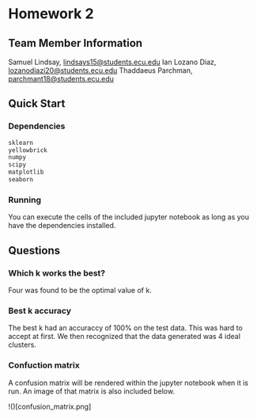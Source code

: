 # Homework 2

## Team Member Information

Samuel Lindsay, lindsays15@students.ecu.edu
Ian Lozano Diaz, lozanodiazi20@students.ecu.edu
Thaddaeus Parchman, parchmant18@students.ecu.edu

## Quick Start

### Dependencies

``` python
sklearn
yellowbrick
numpy
scipy
matplotlib
seaborn
```

### Running

You can execute the cells of the included jupyter notebook as
long as you have the dependencies installed. 

## Questions

### Which k works the best?

Four was found to be the optimal value of k.

### Best k accuracy

The best k had an accuraccy of 100% on the test data. This was hard to accept at first. We then recognized that the data generated was 4 ideal clusters.

### Confuction matrix

A confusion matrix will be rendered within the jupyter notebook when it is run. An image of that matrix is also included below.

!()[confusion_matrix.png]
